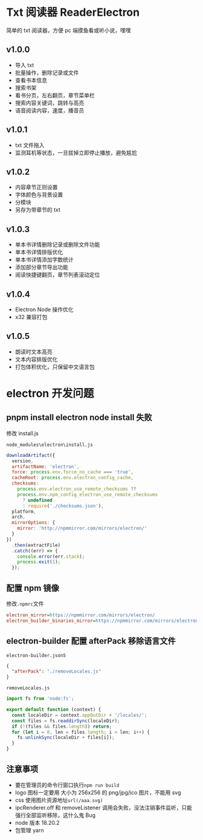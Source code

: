 # Txt 阅读器 ReaderElectron

简单的 txt 阅读器，方便 pc 端摸鱼看或听小说，嘿嘿

## v1.0.0

- 导入 txt
- 批量操作，删除记录或文件
- 查看书本信息
- 搜索书架
- 看书分页，左右翻页，章节菜单栏
- 搜索内容关键词，跳转与高亮
- 语音阅读内容，速度，播音员

## v1.0.1

- txt 文件拖入
- 监测耳机等状态，一旦拔掉立即停止播放，避免尴尬

## v1.0.2

- 内容章节正则设置
- 字体颜色与背景设置
- 分模块
- 另存为带章节的 txt

## v1.0.3

- 单本书详情删除记录或删除文件功能
- 单本书详情排版优化
- 单本书详情添加字数统计
- 添加部分章节导出功能
- 阅读快捷键翻页，章节列表滚动定位

## v1.0.4

- Electron Node 操作优化
- x32 兼容打包

## v1.0.5

- 朗读时文本高亮
- 文本内容排版优化
- 打包体积优化，只保留中文语言包

# electron 开发问题

## pnpm install electron node install 失败

修改 install.js

`node_modules\electron\install.js`

```js
downloadArtifact({
  version,
  artifactName: 'electron',
  force: process.env.force_no_cache === 'true',
  cacheRoot: process.env.electron_config_cache,
  checksums:
    process.env.electron_use_remote_checksums ??
    process.env.npm_config_electron_use_remote_checksums
      ? undefined
      : require('./checksums.json'),
  platform,
  arch,
  mirrorOptions: {
    mirror: 'http://npmmirror.com/mirrors/electron/'
  }
})
  .then(extractFile)
  .catch((err) => {
    console.error(err.stack);
    process.exit(1);
  });
```

## 配置 npm 镜像

修改`.npmrc`文件

```ini
electron_mirror=https://npmmirror.com/mirrors/electron/
electron_builder_binaries_mirror=https://npmmirror.com/mirrors/electron-builder-binaries/
```

## electron-builder 配置 afterPack 移除语言文件

`electron-builder.json5`

```json
{
  "afterPack": "./removeLocales.js"
}
```

`removeLocales.js`

```js
import fs from 'node:fs';

export default function (context) {
  const localeDir = context.appOutDir + '/locales/';
  const files = fs.readdirSync(localeDir);
  if (!(files && files.length)) return;
  for (let i = 0, len = files.length; i < len; i++) {
    fs.unlinkSync(localeDir + files[i]);
  }
}
```

## 注意事项

- 要在管理员的命令行窗口执行`npm run build`
- logo 图标一定要用 大小为 256x256 的 png/jpg/ico 图片，不能用 svg
- css 使用图片资源地址`url(/aaa.svg)`
- ipcRenderer.off 和 removeListener 调用会失败，没法注销事件监听，只能强行全部监听移除，这什么鬼 Bug
- node 版本 18.20.2
- 包管理 yarn
